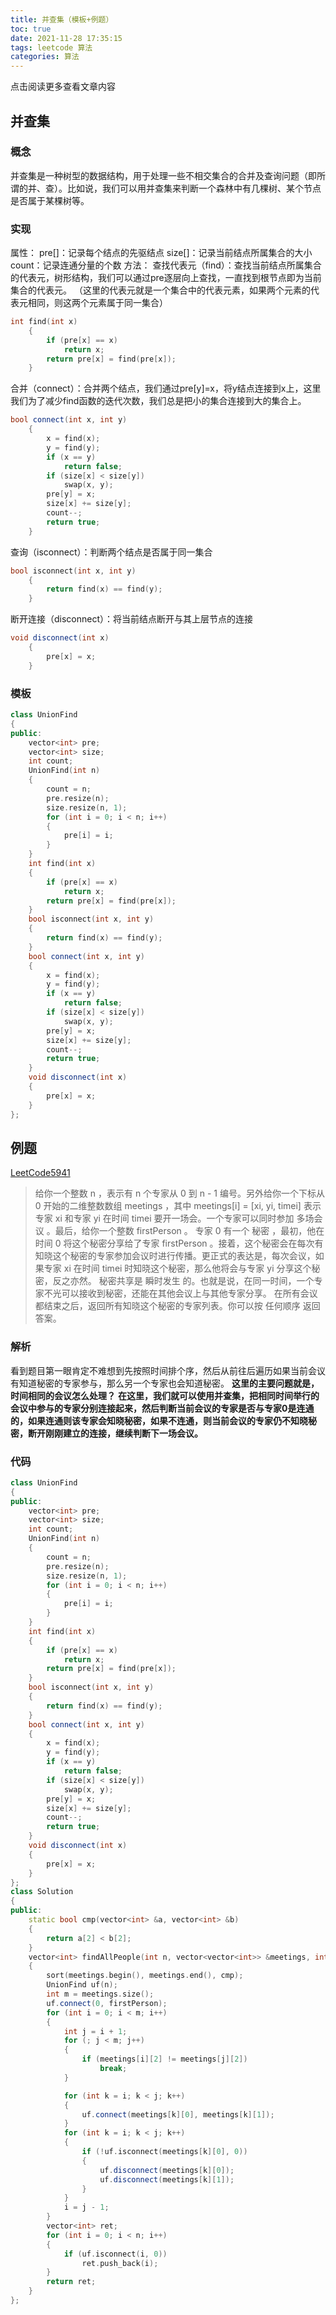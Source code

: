 ```yaml
---
title: 并查集（模板+例题）
toc: true
date: 2021-11-28 17:35:15
tags: leetcode 算法
categories: 算法
---
```


​​点击阅读更多查看文章内容<!--more-->



## 并查集

### 概念

并查集是一种树型的数据结构，用于处理一些不相交集合的合并及查询问题（即所谓的并、查）。比如说，我们可以用并查集来判断一个森林中有几棵树、某个节点是否属于某棵树等。

### 实现

属性：
pre[]：记录每个结点的先驱结点
size[]：记录当前结点所属集合的大小
count：记录连通分量的个数
方法：
查找代表元（find）：查找当前结点所属集合的代表元，树形结构，我们可以通过pre逐层向上查找，一直找到根节点即为当前集合的代表元。
（这里的代表元就是一个集合中的代表元素，如果两个元素的代表元相同，则这两个元素属于同一集合）
```cpp
int find(int x)
    {
        if (pre[x] == x)
            return x;
        return pre[x] = find(pre[x]);
    }
```


合并（connect）：合并两个结点，我们通过pre[y]=x，将y结点连接到x上，这里我们为了减少find函数的迭代次数，我们总是把小的集合连接到大的集合上。

```cpp
bool connect(int x, int y)
    {
        x = find(x);
        y = find(y);
        if (x == y)
            return false;
        if (size[x] < size[y])
            swap(x, y);
        pre[y] = x;
        size[x] += size[y];
        count--;
        return true;
    }
```

查询（isconnect）：判断两个结点是否属于同一集合

```cpp
bool isconnect(int x, int y)
    {
        return find(x) == find(y);
    }
```
断开连接（disconnect）：将当前结点断开与其上层节点的连接

```cpp
void disconnect(int x)
    {
        pre[x] = x;
    }
```

### 模板

```cpp
class UnionFind
{
public:
    vector<int> pre;
    vector<int> size;
    int count;
    UnionFind(int n)
    {
        count = n;
        pre.resize(n);
        size.resize(n, 1);
        for (int i = 0; i < n; i++)
        {
            pre[i] = i;
        }
    }
    int find(int x)
    {
        if (pre[x] == x)
            return x;
        return pre[x] = find(pre[x]);
    }
    bool isconnect(int x, int y)
    {
        return find(x) == find(y);
    }
    bool connect(int x, int y)
    {
        x = find(x);
        y = find(y);
        if (x == y)
            return false;
        if (size[x] < size[y])
            swap(x, y);
        pre[y] = x;
        size[x] += size[y];
        count--;
        return true;
    }
    void disconnect(int x)
    {
        pre[x] = x;
    }
};
```

## 例题

[LeetCode5941](https://leetcode-cn.com/problems/find-all-people-with-secret/)

> 给你一个整数 n ，表示有 n 个专家从 0 到 n - 1 编号。另外给你一个下标从 0 开始的二维整数数组 meetings ，其中 meetings[i] = [xi, yi, timei] 表示专家 xi 和专家 yi 在时间 timei 要开一场会。一个专家可以同时参加 多场会议 。最后，给你一个整数 firstPerson 。
专家 0 有一个 秘密 ，最初，他在时间 0 将这个秘密分享给了专家 firstPerson 。接着，这个秘密会在每次有知晓这个秘密的专家参加会议时进行传播。更正式的表达是，每次会议，如果专家 xi 在时间 timei 时知晓这个秘密，那么他将会与专家 yi 分享这个秘密，反之亦然。
秘密共享是 瞬时发生 的。也就是说，在同一时间，一个专家不光可以接收到秘密，还能在其他会议上与其他专家分享。
在所有会议都结束之后，返回所有知晓这个秘密的专家列表。你可以按 任何顺序 返回答案。

### 解析
看到题目第一眼肯定不难想到先按照时间排个序，然后从前往后遍历如果当前会议有知道秘密的专家参与，那么另一个专家也会知道秘密。
**这里的主要问题就是，时间相同的会议怎么处理？**
**在这里，我们就可以使用并查集，把相同时间举行的会议中参与的专家分别连接起来，然后判断当前会议的专家是否与专家0是连通的，如果连通则该专家会知晓秘密，如果不连通，则当前会议的专家仍不知晓秘密，断开刚刚建立的连接，继续判断下一场会议。**

### 代码

```cpp
class UnionFind
{
public:
    vector<int> pre;
    vector<int> size;
    int count;
    UnionFind(int n)
    {
        count = n;
        pre.resize(n);
        size.resize(n, 1);
        for (int i = 0; i < n; i++)
        {
            pre[i] = i;
        }
    }
    int find(int x)
    {
        if (pre[x] == x)
            return x;
        return pre[x] = find(pre[x]);
    }
    bool isconnect(int x, int y)
    {
        return find(x) == find(y);
    }
    bool connect(int x, int y)
    {
        x = find(x);
        y = find(y);
        if (x == y)
            return false;
        if (size[x] < size[y])
            swap(x, y);
        pre[y] = x;
        size[x] += size[y];
        count--;
        return true;
    }
    void disconnect(int x)
    {
        pre[x] = x;
    }
};
class Solution
{
public:
    static bool cmp(vector<int> &a, vector<int> &b)
    {
        return a[2] < b[2];
    }
    vector<int> findAllPeople(int n, vector<vector<int>> &meetings, int firstPerson)
    {
        sort(meetings.begin(), meetings.end(), cmp);
        UnionFind uf(n);
        int m = meetings.size();
        uf.connect(0, firstPerson);
        for (int i = 0; i < m; i++)
        {
            int j = i + 1;
            for (; j < m; j++)
            {
                if (meetings[i][2] != meetings[j][2])
                    break;
            }

            for (int k = i; k < j; k++)
            {
                uf.connect(meetings[k][0], meetings[k][1]);
            }
            for (int k = i; k < j; k++)
            {
                if (!uf.isconnect(meetings[k][0], 0))
                {
                    uf.disconnect(meetings[k][0]);
                    uf.disconnect(meetings[k][1]);
                }
            }
            i = j - 1;
        }
        vector<int> ret;
        for (int i = 0; i < n; i++)
        {
            if (uf.isconnect(i, 0))
                ret.push_back(i);
        }
        return ret;
    }
};
```

